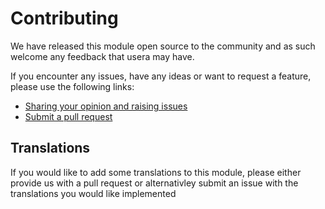 # Contributing

We have released this module open source to the community and as such welcome
any feedback that usera may have.

If you encounter any issues, have any ideas or want to request a feature, please
use the following links:

 * [Sharing your opinion and raising issues](https://github.com/i-lateral/silverstripe-sessionmessenger/issues)
 * [Submit a pull request](https://github.com/i-lateral/silverstripe-sessionmessenger/pulls)

## Translations

If you would like to add some translations to this module, please either provide
us with a pull request or alternativley submit an issue with the translations you
would like implemented
